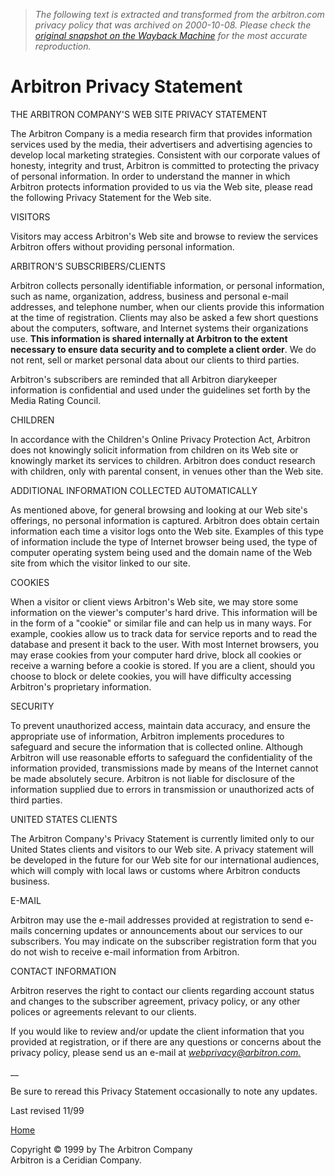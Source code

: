 > *The following text is extracted and transformed from the arbitron.com privacy policy that was archived on 2000-10-08. Please check the [original snapshot on the Wayback Machine](https://web.archive.org/web/20001008111625id_/http%3A//www.arbitron.com/privacy.htm) for the most accurate reproduction.*

# Arbitron Privacy Statement

THE ARBITRON COMPANY'S WEB SITE PRIVACY STATEMENT

The Arbitron Company is a media research firm that provides information services used by the media, their advertisers and advertising agencies to develop local marketing strategies. Consistent with our corporate values of honesty, integrity and trust, Arbitron is committed to protecting the privacy of personal information. In order to understand the manner in which Arbitron protects information provided to us via the Web site, please read the following Privacy Statement for the Web site. 

VISITORS

Visitors may access Arbitron's Web site and browse to review the services Arbitron offers without providing personal information. 

ARBITRON'S SUBSCRIBERS/CLIENTS

Arbitron collects personally identifiable information, or personal information, such as name, organization, address, business and personal e-mail addresses, and telephone number, when our clients provide this information at the time of registration. Clients may also be asked a few short questions about the computers, software, and Internet systems their organizations use. **This information is shared internally at Arbitron to the extent necessary to ensure data security and to complete a client order**. We do not rent, sell or market personal data about our clients to third parties. 

Arbitron's subscribers are reminded that all Arbitron diarykeeper information is confidential and used under the guidelines set forth by the Media Rating Council. 

CHILDREN

In accordance with the Children's Online Privacy Protection Act, Arbitron does not knowingly solicit information from children on its Web site or knowingly market its services to children. Arbitron does conduct research with children, only with parental consent, in venues other than the Web site. 

ADDITIONAL INFORMATION COLLECTED AUTOMATICALLY

As mentioned above, for general browsing and looking at our Web site's offerings, no personal information is captured. Arbitron does obtain certain information each time a visitor logs onto the Web site. Examples of this type of information include the type of Internet browser being used, the type of computer operating system being used and the domain name of the Web site from which the visitor linked to our site. 

COOKIES

When a visitor or client views Arbitron's Web site, we may store some information on the viewer's computer's hard drive. This information will be in the form of a "cookie" or similar file and can help us in many ways. For example, cookies allow us to track data for service reports and to read the database and present it back to the user. With most Internet browsers, you may erase cookies from your computer hard drive, block all cookies or receive a warning before a cookie is stored. If you are a client, should you choose to block or delete cookies, you will have difficulty accessing Arbitron's proprietary information. 

SECURITY

To prevent unauthorized access, maintain data accuracy, and ensure the appropriate use of information, Arbitron implements procedures to safeguard and secure the information that is collected online. Although Arbitron will use reasonable efforts to safeguard the confidentiality of the information provided, transmissions made by means of the Internet cannot be made absolutely secure. Arbitron is not liable for disclosure of the information supplied due to errors in transmission or unauthorized acts of third parties. 

UNITED STATES CLIENTS

The Arbitron Company's Privacy Statement is currently limited only to our United States clients and visitors to our Web site. A privacy statement will be developed in the future for our Web site for our international audiences, which will comply with local laws or customs where Arbitron conducts business. 

E-MAIL

Arbitron may use the e-mail addresses provided at registration to send e-mails concerning updates or announcements about our services to our subscribers. You may indicate on the subscriber registration form that you do not wish to receive e-mail information from Arbitron. 

CONTACT INFORMATION

Arbitron reserves the right to contact our clients regarding account status and changes to the subscriber agreement, privacy policy, or any other polices or agreements relevant to our clients.

If you would like to review and/or update the client information that you provided at registration, or if there are any questions or concerns about the privacy policy, please send us an e-mail at _[webprivacy@arbitron.com.](mailto:webprivacy@arbitron.com)_

 __

Be sure to reread this Privacy Statement occasionally to note any updates. 

Last revised 11/99

[Home](https://web.archive.org/index.stm)

Copyright © 1999 by The Arbitron Company  
Arbitron is a Ceridian Company. 
